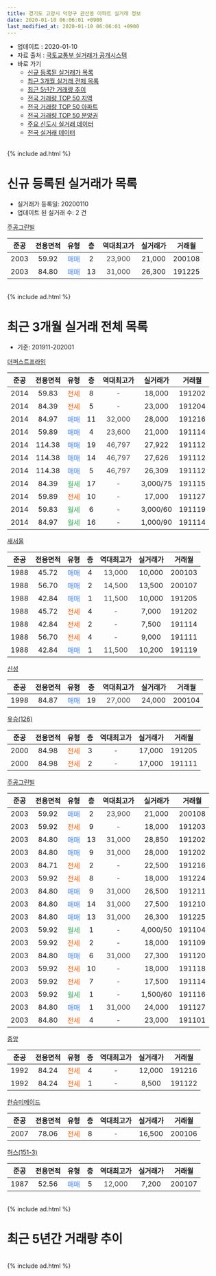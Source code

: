 ```yaml
---
title: 경기도 고양시 덕양구 관산동 아파트 실거래 정보
date: 2020-01-10 06:06:01 +0900
last_modified_at: 2020-01-10 06:06:01 +0900
---
```


* 업데이트 : 2020-01-10
* 자료 출처 : [국토교통부 실거래가 공개시스템](http://rt.molit.go.kr)
* 바로 가기
    * [신규 등록된 실거래가 목록](#신규-등록된-실거래가-목록)
    * [최근 3개월 실거래 전체 목록](#최근-3개월-실거래-전체-목록)
    * [최근 5년간 거래량 추이](#최근-5년간-거래량-추이)
    * [전국 거래량 TOP 50 지역](https://inasie.github.io/apt-trade-info/최근-3개월-전국에서-가장-거래가-많이-발생한-지역)
    * [전국 거래량 TOP 50 아파트](https://inasie.github.io/apt-trade-info/최근-3개월-전국에서-가장-거래가-많이-발생한-아파트)
    * [전국 거래량 TOP 50 분양권](https://inasie.github.io/apt-trade-info/최근-3개월-전국에서-가장-거래가-많이-발생한-분양권)
    * [주요 신도시 실거래 데이터](https://inasie.github.io/apt-trade-info/주요-신도시)
    * [전국 실거래 데이터](https://inasie.github.io/apt-trade-info/전국)
<br>
{% include ad.html %}
<br>

# 신규 등록된 실거래가 목록
* 실거래가 등록일: 20200110
* 업데이트 된 실거래 수: 2 건


[주공그린빌](https://search.naver.com/search.naver?query=%EA%B2%BD%EA%B8%B0%EB%8F%84+%EA%B3%A0%EC%96%91%EC%8B%9C+%EB%8D%95%EC%96%91%EA%B5%AC+%EA%B4%80%EC%82%B0%EB%8F%99+%EC%A3%BC%EA%B3%B5%EA%B7%B8%EB%A6%B0%EB%B9%8C)

|준공|전용면적|유형|층|역대최고가|실거래가|거래월|
|:---:|:---:|:---:|:---:|:---:|:---:|:---:|
|2003|59.92|<span style="color:#4285f3">매매</span>|2|<span style="color:#444444">23,900</span>|21,000|200108|
|2003|84.80|<span style="color:#4285f3">매매</span>|13|<span style="color:#444444">31,000</span>|26,300|191225|


<br>
{% include ad.html %}
<br>

# 최근 3개월 실거래 전체 목록
* 기준: 201911-202001


[더퍼스트프라임](https://search.naver.com/search.naver?query=%EA%B2%BD%EA%B8%B0%EB%8F%84+%EA%B3%A0%EC%96%91%EC%8B%9C+%EB%8D%95%EC%96%91%EA%B5%AC+%EA%B4%80%EC%82%B0%EB%8F%99+%EB%8D%94%ED%8D%BC%EC%8A%A4%ED%8A%B8%ED%94%84%EB%9D%BC%EC%9E%84)

|준공|전용면적|유형|층|역대최고가|실거래가|거래월|
|:---:|:---:|:---:|:---:|:---:|:---:|:---:|
|2014|59.83|<span style="color:#ff5a00">전세</span>|8|<span style="color:#444444">-</span>|18,000|191202|
|2014|84.39|<span style="color:#ff5a00">전세</span>|5|<span style="color:#444444">-</span>|23,000|191204|
|2014|84.97|<span style="color:#4285f3">매매</span>|11|<span style="color:#444444">32,000</span>|28,000|191216|
|2014|59.89|<span style="color:#4285f3">매매</span>|4|<span style="color:#444444">23,600</span>|21,000|191114|
|2014|114.38|<span style="color:#4285f3">매매</span>|19|<span style="color:#444444">46,797</span>|27,922|191112|
|2014|114.38|<span style="color:#4285f3">매매</span>|14|<span style="color:#444444">46,797</span>|27,626|191112|
|2014|114.38|<span style="color:#4285f3">매매</span>|5|<span style="color:#444444">46,797</span>|26,309|191112|
|2014|84.39|<span style="color:#34a853">월세</span>|17|<span style="color:#444444">-</span>|3,000/75|191115|
|2014|59.89|<span style="color:#ff5a00">전세</span>|10|<span style="color:#444444">-</span>|17,000|191127|
|2014|59.83|<span style="color:#34a853">월세</span>|6|<span style="color:#444444">-</span>|3,000/60|191119|
|2014|84.97|<span style="color:#34a853">월세</span>|16|<span style="color:#444444">-</span>|1,000/90|191114|

[새서울](https://search.naver.com/search.naver?query=%EA%B2%BD%EA%B8%B0%EB%8F%84+%EA%B3%A0%EC%96%91%EC%8B%9C+%EB%8D%95%EC%96%91%EA%B5%AC+%EA%B4%80%EC%82%B0%EB%8F%99+%EC%83%88%EC%84%9C%EC%9A%B8)

|준공|전용면적|유형|층|역대최고가|실거래가|거래월|
|:---:|:---:|:---:|:---:|:---:|:---:|:---:|
|1988|45.72|<span style="color:#4285f3">매매</span>|4|<span style="color:#444444">13,000</span>|10,000|200103|
|1988|56.70|<span style="color:#4285f3">매매</span>|2|<span style="color:#444444">14,500</span>|13,500|200107|
|1988|42.84|<span style="color:#4285f3">매매</span>|1|<span style="color:#444444">11,500</span>|10,000|191205|
|1988|45.72|<span style="color:#ff5a00">전세</span>|4|<span style="color:#444444">-</span>|7,000|191202|
|1988|42.84|<span style="color:#ff5a00">전세</span>|2|<span style="color:#444444">-</span>|7,500|191114|
|1988|56.70|<span style="color:#ff5a00">전세</span>|4|<span style="color:#444444">-</span>|9,000|191111|
|1988|42.84|<span style="color:#4285f3">매매</span>|1|<span style="color:#444444">11,500</span>|10,200|191119|

[신성](https://search.naver.com/search.naver?query=%EA%B2%BD%EA%B8%B0%EB%8F%84+%EA%B3%A0%EC%96%91%EC%8B%9C+%EB%8D%95%EC%96%91%EA%B5%AC+%EA%B4%80%EC%82%B0%EB%8F%99+%EC%8B%A0%EC%84%B1)

|준공|전용면적|유형|층|역대최고가|실거래가|거래월|
|:---:|:---:|:---:|:---:|:---:|:---:|:---:|
|1998|84.87|<span style="color:#4285f3">매매</span>|19|<span style="color:#444444">27,000</span>|24,000|200104|

[유승(126)](https://search.naver.com/search.naver?query=%EA%B2%BD%EA%B8%B0%EB%8F%84+%EA%B3%A0%EC%96%91%EC%8B%9C+%EB%8D%95%EC%96%91%EA%B5%AC+%EA%B4%80%EC%82%B0%EB%8F%99+%EC%9C%A0%EC%8A%B9%28126%29)

|준공|전용면적|유형|층|역대최고가|실거래가|거래월|
|:---:|:---:|:---:|:---:|:---:|:---:|:---:|
|2000|84.98|<span style="color:#ff5a00">전세</span>|3|<span style="color:#444444">-</span>|17,000|191205|
|2000|84.98|<span style="color:#ff5a00">전세</span>|2|<span style="color:#444444">-</span>|17,000|191111|

[주공그린빌](https://search.naver.com/search.naver?query=%EA%B2%BD%EA%B8%B0%EB%8F%84+%EA%B3%A0%EC%96%91%EC%8B%9C+%EB%8D%95%EC%96%91%EA%B5%AC+%EA%B4%80%EC%82%B0%EB%8F%99+%EC%A3%BC%EA%B3%B5%EA%B7%B8%EB%A6%B0%EB%B9%8C)

|준공|전용면적|유형|층|역대최고가|실거래가|거래월|
|:---:|:---:|:---:|:---:|:---:|:---:|:---:|
|2003|59.92|<span style="color:#4285f3">매매</span>|2|<span style="color:#444444">23,900</span>|21,000|200108|
|2003|59.92|<span style="color:#ff5a00">전세</span>|9|<span style="color:#444444">-</span>|18,000|191203|
|2003|84.80|<span style="color:#4285f3">매매</span>|13|<span style="color:#444444">31,000</span>|28,850|191202|
|2003|84.80|<span style="color:#4285f3">매매</span>|9|<span style="color:#444444">31,000</span>|28,000|191202|
|2003|84.71|<span style="color:#ff5a00">전세</span>|2|<span style="color:#444444">-</span>|22,500|191216|
|2003|59.92|<span style="color:#ff5a00">전세</span>|8|<span style="color:#444444">-</span>|18,000|191224|
|2003|84.80|<span style="color:#4285f3">매매</span>|9|<span style="color:#444444">31,000</span>|26,500|191211|
|2003|84.80|<span style="color:#4285f3">매매</span>|14|<span style="color:#444444">31,000</span>|27,500|191210|
|2003|84.80|<span style="color:#4285f3">매매</span>|13|<span style="color:#444444">31,000</span>|26,300|191225|
|2003|59.92|<span style="color:#34a853">월세</span>|1|<span style="color:#444444">-</span>|4,000/50|191104|
|2003|59.92|<span style="color:#ff5a00">전세</span>|2|<span style="color:#444444">-</span>|18,000|191109|
|2003|84.80|<span style="color:#4285f3">매매</span>|6|<span style="color:#444444">31,000</span>|27,300|191120|
|2003|59.92|<span style="color:#ff5a00">전세</span>|10|<span style="color:#444444">-</span>|18,000|191118|
|2003|59.92|<span style="color:#ff5a00">전세</span>|7|<span style="color:#444444">-</span>|17,500|191114|
|2003|59.92|<span style="color:#34a853">월세</span>|1|<span style="color:#444444">-</span>|1,500/60|191116|
|2003|84.80|<span style="color:#4285f3">매매</span>|1|<span style="color:#444444">31,000</span>|24,000|191127|
|2003|84.80|<span style="color:#ff5a00">전세</span>|4|<span style="color:#444444">-</span>|23,000|191101|

[중앙](https://search.naver.com/search.naver?query=%EA%B2%BD%EA%B8%B0%EB%8F%84+%EA%B3%A0%EC%96%91%EC%8B%9C+%EB%8D%95%EC%96%91%EA%B5%AC+%EA%B4%80%EC%82%B0%EB%8F%99+%EC%A4%91%EC%95%99)

|준공|전용면적|유형|층|역대최고가|실거래가|거래월|
|:---:|:---:|:---:|:---:|:---:|:---:|:---:|
|1992|84.24|<span style="color:#ff5a00">전세</span>|4|<span style="color:#444444">-</span>|12,000|191216|
|1992|84.24|<span style="color:#ff5a00">전세</span>|1|<span style="color:#444444">-</span>|8,500|191122|

[한승미메이드](https://search.naver.com/search.naver?query=%EA%B2%BD%EA%B8%B0%EB%8F%84+%EA%B3%A0%EC%96%91%EC%8B%9C+%EB%8D%95%EC%96%91%EA%B5%AC+%EA%B4%80%EC%82%B0%EB%8F%99+%ED%95%9C%EC%8A%B9%EB%AF%B8%EB%A9%94%EC%9D%B4%EB%93%9C)

|준공|전용면적|유형|층|역대최고가|실거래가|거래월|
|:---:|:---:|:---:|:---:|:---:|:---:|:---:|
|2007|78.06|<span style="color:#ff5a00">전세</span>|8|<span style="color:#444444">-</span>|16,500|200106|


<script async src="//pagead2.googlesyndication.com/pagead/js/adsbygoogle.js"></script>
<!-- 기본 -->
<ins class="adsbygoogle"
     style="display:block"
     data-ad-client="ca-pub-2446590836940007"
     data-ad-slot="1659523306"
     data-ad-format="auto"
     data-full-width-responsive="true"></ins>
<script>
(adsbygoogle = window.adsbygoogle || []).push({});
</script>


[허스(151-3)](https://search.naver.com/search.naver?query=%EA%B2%BD%EA%B8%B0%EB%8F%84+%EA%B3%A0%EC%96%91%EC%8B%9C+%EB%8D%95%EC%96%91%EA%B5%AC+%EA%B4%80%EC%82%B0%EB%8F%99+%ED%97%88%EC%8A%A4%28151-3%29)

|준공|전용면적|유형|층|역대최고가|실거래가|거래월|
|:---:|:---:|:---:|:---:|:---:|:---:|:---:|
|1987|52.56|<span style="color:#4285f3">매매</span>|5|<span style="color:#444444">12,000</span>|7,200|200107|


<br>
{% include ad.html %}
<br>

# 최근 5년간 거래량 추이


<div style="width:100%;">
    <canvas id="deal_progress" height="200"></canvas>
</div>

<script>
new Chart(document.getElementById("deal_progress"), {
    type: 'line',
    data: {
        labels: ['201501','201502','201503','201504','201505','201506','201507','201508','201509','201510','201511','201512','201601','201602','201603','201604','201605','201606','201607','201608','201609','201610','201611','201612','201701','201702','201703','201704','201705','201706','201707','201708','201709','201710','201711','201712','201801','201802','201803','201804','201805','201806','201807','201808','201809','201810','201811','201812','201901','201902','201903','201904','201905','201906','201907','201908','201909','201910','201911','201912','202001'],
        datasets: [{
            label: '매매',
            pointRadius: 1,
            data: [16, 21, 23, 24, 26, 16, 31, 39, 20, 16, 17, 11, 14, 17, 25, 23, 22, 18, 27, 19, 29, 20, 19, 12, 10, 19, 31, 20, 17, 18, 14, 5, 7, 11, 11, 6, 13, 9, 25, 15, 7, 17, 6, 10, 22, 8, 11, 12, 12, 6, 12, 15, 9, 11, 8, 14, 13, 16, 7, 7, 5],
            borderColor: "rgba(255, 201, 14, 1)",
            backgroundColor: "rgba(255, 201, 14, 0.5)",
            fill: false,
            lineTension: 0
        },{
            label: '전월세',
            pointRadius: 1,
            data: [20, 12, 22, 14, 12, 14, 13, 17, 15, 18, 19, 14, 17, 18, 26, 18, 21, 13, 11, 6, 9, 12, 17, 9, 15, 14, 11, 16, 19, 10, 15, 16, 13, 11, 7, 12, 13, 7, 20, 16, 13, 15, 11, 5, 7, 14, 6, 6, 11, 9, 14, 10, 13, 5, 8, 6, 9, 19, 14, 8, 1],
            borderColor: "rgba(0, 141, 185, 1)",
            backgroundColor: "rgba(0, 141, 185, 0.5)",
            fill: false,
            lineTension: 0
        }
        ]
    },
    options: {
        responsive: true,
        title: {
            display: false
        },
        tooltips: {
            mode: 'index',
            intersect: false
        },
        hover: {
            mode: 'nearest',
            intersect: true
        },
        scales: {
            xAxes: [{
                display: true,
                scaleLabel: {
                    display: true,
                    labelString: '년/월'
                }
            }],
            yAxes: [{
                display: true,
                ticks: {
                    suggestedMin: 0,
                },
                scaleLabel: {
                    display: true,
                    labelString: '실거래 수'
                }
            }]
        }
    }
});

</script>


<br>
{% include ad.html %}
<br>


